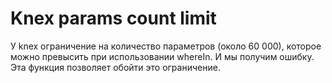 # Knex params count limit

У knex ограничение на количество параметров (около 60 000), которое можно превысить при использовании whereIn.
И мы получим ошибку.
Эта функция позволяет обойти это ограничение.
